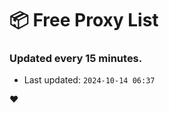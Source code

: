 # :package: Free Proxy List
### Updated every 15 minutes.

- Last updated: `2024-10-14 06:37`

:heart:
